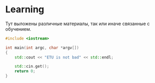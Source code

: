 # Learning

Тут выложены различные материалы, так или иначе связанные с обучением.

```C++
#include <iostream>

int main(int argc, char *argv[])
{
    std::cout << "ETU is not bad" << std::endl;

    std::cin.get();
    return 0;
}
```